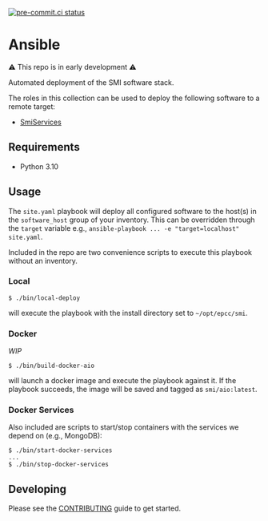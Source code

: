 [![pre-commit.ci status](https://results.pre-commit.ci/badge/github/SMI/ansible/main.svg)](https://results.pre-commit.ci/latest/github/SMI/ansible/main)

# Ansible

⚠ This repo is in early development ⚠

Automated deployment of the SMI software stack.

The roles in this collection can be used to deploy the following software to a remote target:

- [SmiServices](https://github.com/SMI/SmiServices)

## Requirements

- Python 3.10

## Usage

The `site.yaml` playbook will deploy all configured software to the host(s) in the `software_host` group of your inventory. This can be overridden through the `target` variable e.g., `ansible-playbook ... -e "target=localhost" site.yaml`.

Included in the repo are two convenience scripts to execute this playbook without an inventory.

### Local

```console
$ ./bin/local-deploy
```

will execute the playbook with the install directory set to `~/opt/epcc/smi`.

### Docker

_WIP_

```console
$ ./bin/build-docker-aio
```

will launch a docker image and execute the playbook against it. If the playbook
succeeds, the image will be saved and tagged as `smi/aio:latest`.

### Docker Services

Also included are scripts to start/stop containers with the services we depend
on (e.g., MongoDB):

```console
$ ./bin/start-docker-services
...
$ ./bin/stop-docker-services
```

## Developing

Please see the [CONTRIBUTING](CONTRIBUTING.md) guide to get started.
